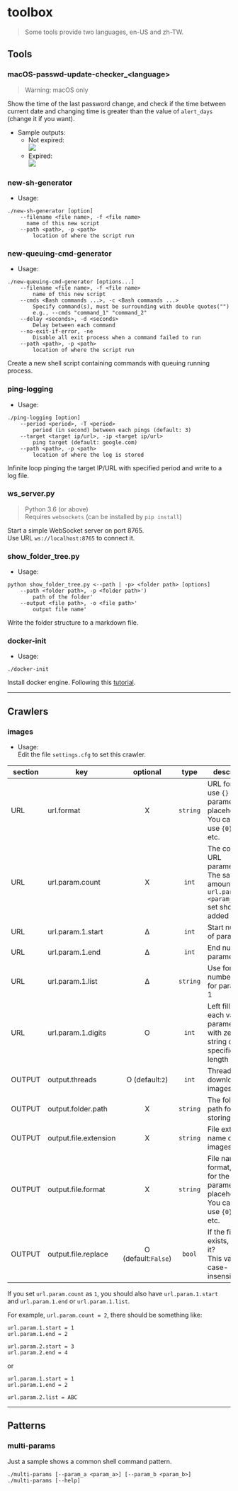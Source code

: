 # toolbox

> Some tools provide two languages, en-US and zh-TW.

## Tools
### macOS-passwd-update-checker_\<language>
> Warning: macOS only

Show the time of the last password change, and check if the time between current date and changing time is greater than the value of `alert_days` (change it if you want).

* Sample outputs:  
  * Not expired:  
    ![](https://i.imgur.com/2bJrATA.png)  
  * Expired:  
    ![](https://i.imgur.com/uFt6Tsh.png)  

### new-sh-generator
* Usage:
```
./new-sh-generator [option]
    --filename <file name>, -f <file name>
      name of this new script
    --path <path>, -p <path>
        location of where the script run
```

### new-queuing-cmd-generator
* Usage: 
```
./new-queuing-cmd-generator [options...]
    --filename <file name>, -f <file name>    
        name of this new script
    --cmds <Bash commands ...>, -c <Bash commands ...>
        Specify command(s), must be surrounding with double quotes("")
        e.g., --cmds "command_1" "command_2"
    --delay <seconds>, -d <seconds>
        Delay between each command
    --no-exit-if-error, -ne
        Disable all exit process when a command failed to run
    --path <path>, -p <path>
        location of where the script run
```
Create a new shell script containing commands with queuing running process.

### ping-logging
* Usage:
```
./ping-logging [option]
    --period <period>, -T <period>
        period (in second) between each pings (default: 3)
    --target <target ip/url>, -ip <target ip/url>
        ping target (default: google.com)
    --path <path>, -p <path>
        location of where the log is stored
```
Infinite loop pinging the target IP/URL with specified period and write to a log file.  

### ws_server.py
> Python 3.6 (or above)  
> Requires `websockets` (can be installed by `pip install`)

Start a simple WebSocket server on port 8765.  
Use URL `ws://localhost:8765` to connect it. 

### show_folder_tree.py
* Usage:
```
python show_folder_tree.py <--path | -p> <folder path> [options]
    --path <folder path>, -p <folder path>')
        path of the folder'
    --output <file path>, -o <file path>'
        output file name'
```
Write the folder structure to a markdown file.

### docker-init
* Usage:
```
./docker-init
```
Install docker engine. Following this [tutorial](https://docs.docker.com/engine/install/ubuntu).

---

## Crawlers
### images
* Usage:  
  Edit the file `settings.cfg` to set this crawler.  

|section|key|optional|type|description|sample|
|-|-|:-:|:-:|-|-|
|URL|url.format|X|`string`|URL format, use `{}` for the parameters placeholder.<br>You can also use `{0}`, `{1}`, etc.|`https://example.com/{}/{}_{}.jpg`<br>`https://example.com/{1}/{0}_{2}.jpg`|
|URL|url.param.count|X|`int`|The count of URL parameters. The same amount of `url.param.<param_number>` set should be added|`3`|
|URL|url.param.1.start|Δ|`int`|Start number of parameter 1|`1`|
|URL|url.param.1.end|Δ|`int`|End number of parameter 1|`3`|
|URL|url.param.1.list|Δ|`string`|Use for non-number values for parameter 1|`ABCD`|
|URL|url.param.1.digits|O|`int`|Left filling each value of parameter 1 with zeros in a string of specified length|`5`|
|OUTPUT|output.threads|O (default:`2`)|`int`|Threads for downloading images|`4`|
|OUTPUT|output.folder.path|X|`string`|The folder path for storing images|`./output`|
|OUTPUT|output.file.extension|X|`string`|File extension name of images|`.jpg`|
|OUTPUT|output.file.format|X|`string`|File name format, use `{}` for the parameters placeholder.<br>You can also use `{0}`, `{1}`, etc.|`{}-{}_{}`|
|OUTPUT|output.file.replace|O (default:`False`)|`bool`|If the file exists, replace it?<br>This value is case-insensitive.|`False`<br>`True`|

If you set `url.param.count` as `1`, you should also have `url.param.1.start` and `url.param.1.end` or `url.param.1.list`.  

For example, `url.param.count = 2`, there should be something like:  
```
url.param.1.start = 1
url.param.1.end = 2

url.param.2.start = 3
url.param.2.end = 4
```

or  
```
url.param.1.start = 1
url.param.1.end = 2

url.param.2.list = ABC
```

---

## Patterns
### multi-params
Just a sample shows a common shell command pattern.
```
./multi-params [--param_a <param_a>] [--param_b <param_b>]
./multi-params [--help]
```
